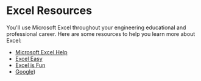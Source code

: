 # Excel Resources
You'll use Microsoft Excel throughout your engineering educational and professional career.  Here are some resources to help you learn more about Excel:
- [Microsoft Excel Help](https://support.microsoft.com/en-us/excel)
- [Excel Easy](https://www.excel-easy.com/)
- [Excel is Fun](https://www.youtube.com/user/ExcelIsFun)
- [Google](https://www.google.com/))

